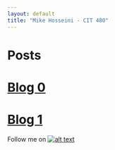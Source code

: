 ```yaml
---
layout: default
title: "Mike Hosseini - CIT 480"
---
```

# Posts

# [Blog 0](https://mikehosseini.github.io/mikehosseini.github.io/posts/2020/08/31/Blog-0.html)

# [Blog 1](https://mikehosseini.github.io/mikehosseini.github.io/posts/2020/09/06/Blog-1.html)



Follow me on [![alt text][1.1]][1]

[1.1]: http://i.imgur.com/tXSoThF.png (twitter icon with padding)

[1]: http://www.twitter.com/mikehosseini92

